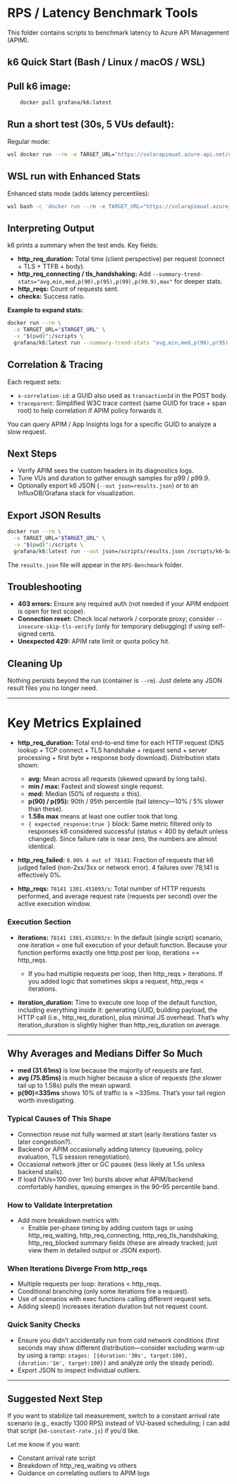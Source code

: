 # RPS / Latency Benchmark Tools

This folder contains scripts to benchmark latency to Azure API Management (APIM).

## k6 Quick Start (Bash / Linux / macOS / WSL)

## **Pull k6 image:**
```bash
    docker pull grafana/k6:latest
```

## **Run a short test (30s, 5 VUs default):**

Regular mode:

```bash
wsl docker run --rm -e TARGET_URL="https://solarapimuat.azure-api.net/casper/transaction" -e VUS=100 -e DURATION=1m -v /mnt/c/GitHub/moimhossain/apim-latency-diagnostics/RPS-Benchmark/scripts:/scripts grafana/k6:latest run /scripts/k6-basic.js       
```

## **WSL run with Enhanced Stats**

Enhanced stats mode (adds latency percentiles):

```bash
wsl bash -c 'docker run --rm -e TARGET_URL="https://solarapimuat.azure-api.net/casper/transaction" -e VUS=100 -e DURATION=1m -v /mnt/c/GitHub/moimhossain/apim-latency-diagnostics/RPS-Benchmark/scripts:/scripts grafana/k6:latest run --summary-trend-stats "avg,min,med,p(75),p(90),p(95),p(99),p(99.5),p(99.9),max" /scripts/k6-basic.js'
```


## Interpreting Output

k6 prints a summary when the test ends. Key fields:

- **http_req_duration:** Total time (client perspective) per request (connect + TLS + TTFB + body).
- **http_req_connecting / tls_handshaking:** Add `--summary-trend-stats="avg,min,med,p(90),p(95),p(99),p(99.9),max"` for deeper stats.
- **http_reqs:** Count of requests sent.
- **checks:** Success ratio.

**Example to expand stats:**
```bash
docker run --rm \
  -e TARGET_URL="$TARGET_URL" \
  -v "$(pwd)":/scripts \
  grafana/k6:latest run --summary-trend-stats "avg,min,med,p(90),p(95),p(99),p(99.9),max" /scripts/k6-basic.js
```

## Correlation & Tracing

Each request sets:

- `x-correlation-id`: a GUID also used as `transactionId` in the POST body.
- `traceparent`: Simplified W3C trace context (same GUID for trace + span root) to help correlation if APIM policy forwards it.

You can query APIM / App Insights logs for a specific GUID to analyze a slow request.

## Next Steps

- Verify APIM sees the custom headers in its diagnostics logs.
- Tune VUs and duration to gather enough samples for p99 / p99.9.
- Optionally export k6 JSON (`--out json=results.json`) or to an InfluxDB/Grafana stack for visualization.

## Export JSON Results

```bash
docker run --rm \
  -e TARGET_URL="$TARGET_URL" \
  -v "$(pwd)":/scripts \
  grafana/k6:latest run --out json=/scripts/results.json /scripts/k6-basic.js
```
The `results.json` file will appear in the `RPS-Benchmark` folder.

## Troubleshooting

- **403 errors:** Ensure any required auth (not needed if your APIM endpoint is open for test scope).
- **Connection reset:** Check local network / corporate proxy; consider `--insecure-skip-tls-verify` (only for temporary debugging) if using self-signed certs.
- **Unexpected 429:** APIM rate limit or quota policy hit.

## Cleaning Up

Nothing persists beyond the run (container is `--rm`). Just delete any JSON result files you no longer need.

---

# Key Metrics Explained

- **http_req_duration:** Total end-to-end time for each HTTP request (DNS lookup + TCP connect + TLS handshake + request send + server processing + first byte + response body download). Distribution stats shown:
  - **avg:** Mean across all requests (skewed upward by long tails).
  - **min / max:** Fastest and slowest single request.
  - **med:** Median (50% of requests ≤ this).
  - **p(90) / p(95):** 90th / 95th percentile (tail latency—10% / 5% slower than these).
  - **1.58s max** means at least one outlier took that long.
  - `{ expected_response:true }` block: Same metric filtered only to responses k6 considered successful (status < 400 by default unless changed). Since failure rate is near zero, the numbers are almost identical.

- **http_req_failed:** `0.00% 4 out of 78141`: Fraction of requests that k6 judged failed (non-2xx/3xx or network error). 4 failures over 78,141 is effectively 0%.

- **http_reqs:** `78141 1301.451093/s`: Total number of HTTP requests performed, and average request rate (requests per second) over the active execution window.

### Execution Section

- **iterations:** `78141 1301.451093/s`: In the default (single script) scenario, one iteration = one full execution of your default function. Because your function performs exactly one http.post per loop, iterations == http_reqs.
  - If you had multiple requests per loop, then http_reqs > iterations. If you added logic that sometimes skips a request, http_reqs < iterations.

- **iteration_duration:** Time to execute one loop of the default function, including everything inside it: generating UUID, building payload, the HTTP call (i.e., http_req_duration), plus minimal JS overhead. That’s why iteration_duration is slightly higher than http_req_duration on average.

---

## Why Averages and Medians Differ So Much

- **med (31.61ms)** is low because the majority of requests are fast.
- **avg (75.85ms)** is much higher because a slice of requests (the slower tail up to 1.58s) pulls the mean upward.
- **p(90)=335ms** shows 10% of traffic is ≥ ~335ms. That’s your tail region worth investigating.

### Typical Causes of This Shape

- Connection reuse not fully warmed at start (early iterations faster vs later congestion?).
- Backend or APIM occasionally adding latency (queueing, policy evaluation, TLS session renegotiation).
- Occasional network jitter or GC pauses (less likely at 1.5s unless backend stalls).
- If load (VUs=100 over 1m) bursts above what APIM/backend comfortably handles, queuing emerges in the 90–95 percentile band.

### How to Validate Interpretation

- Add more breakdown metrics with:
  - Enable per-phase timing by adding custom tags or using http_req_waiting, http_req_connecting, http_req_tls_handshaking, http_req_blocked summary fields (these are already tracked; just view them in detailed output or JSON export).

### When Iterations Diverge From http_reqs

- Multiple requests per loop: iterations < http_reqs.
- Conditional branching (only some iterations fire a request).
- Use of scenarios with exec functions calling different request sets.
- Adding sleep() increases iteration duration but not request count.

### Quick Sanity Checks

- Ensure you didn’t accidentally run from cold network conditions (first seconds may show different distribution—consider excluding warm-up by using a ramp: `stages: [{duration:'30s', target:100}, {duration:'1m', target:100}]` and analyze only the steady period).
- Export JSON to inspect individual outliers.

---

## Suggested Next Step

If you want to stabilize tail measurement, switch to a constant arrival rate scenario (e.g., exactly 1300 RPS) instead of VU-based scheduling; I can add that script (`k6-constant-rate.js`) if you’d like.

Let me know if you want:

- Constant arrival rate script
- Breakdown of http_req_waiting vs others
- Guidance on correlating outliers to APIM logs